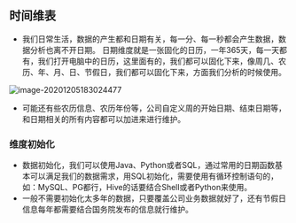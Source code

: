 ## 时间维表
- 我们日常生活，数据的产生都和日期有关，每一分、每一秒都会产生数据，数据分析也离不开日期。
日期维度就是一张固化的日历，一年365天，每一天都有，我们打开电脑中的日历，这里面有的，我们都可以固化下来，像周几、农历、年、月、日、节假日，我们都可以固化下来，方面我们分析的时候使用。

![image-20201205183024477](https://kingcall.oss-cn-hangzhou.aliyuncs.com/blog/img/2020/12/05/18:30:25-image-20201205183024477.png)
- 可能还有些农历信息、农历年份等，公司自定义周的开始日期、结束日期等，和日期相关的所有内容都可以加进来进行维护。

### 维度初始化
- 数据初始化，我们可以使用Java、Python或者SQL，通过常用的日期函数基本可以满足我们的数据需求，用SQL初始化，需要使用有循环控制语句的，如：MySQL、PG都行，Hive的话要结合Shell或者Python来使用。
- 一般不需要初始化太多年的数据，只要覆盖公司业务数据就好了，还有节假日信息每年都需要结合国务院发布的信息就行维护。
